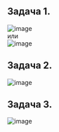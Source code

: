 ## Задача 1.   
![image](https://user-images.githubusercontent.com/113675674/234199968-3e6f3423-9307-42da-8f68-fc266224a323.png)  
или  
![image](https://user-images.githubusercontent.com/113675674/234200023-872b7cc3-f962-4047-adfd-5c13c6e057e2.png)  


## Задача 2.   
![image](https://user-images.githubusercontent.com/113675674/234200164-87986e9d-c5d9-46f7-a2d3-3b1e51425a31.png)  


## Задача 3.   
![image](https://user-images.githubusercontent.com/113675674/234200563-ed357329-591c-4fb2-8dc2-ffd57e5bb6da.png)

